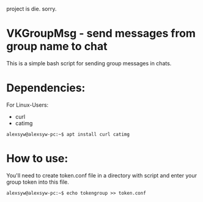 project is die. sorry.
# VKGroupMsg - send messages from group name to chat
This is a simple bash script for sending group messages in chats.
# Dependencies:
For Linux-Users:
* curl
* catimg

```alexsyw@alexsyw-pc:~$ apt install curl catimg ```
# How to use:
You'll need to create token.conf file in a directory with script and enter your group token into this file.

```alexsyw@alexsyw-pc:~$ echo tokengroup >> token.conf ``` 
